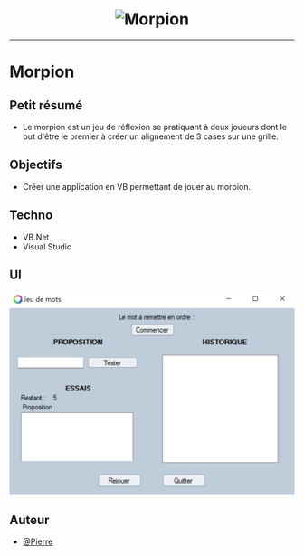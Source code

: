 <h1 align="center">
  <img src="./Assets/header.png" alt="Morpion" />
</h1>

---

# Morpion

## Petit résumé
- Le morpion est un jeu de réflexion se pratiquant à deux joueurs dont le but d'être le premier à créer un alignement de 3 cases sur une grille.

## Objectifs
- Créer une application en VB permettant de jouer au morpion.

## Techno
- VB.Net
- Visual Studio

## UI
<img src="./Assets/demo.png" alt="Morpion" />

## Auteur
- [@Pierre](https://github.com/Pierre-Portfolio)
